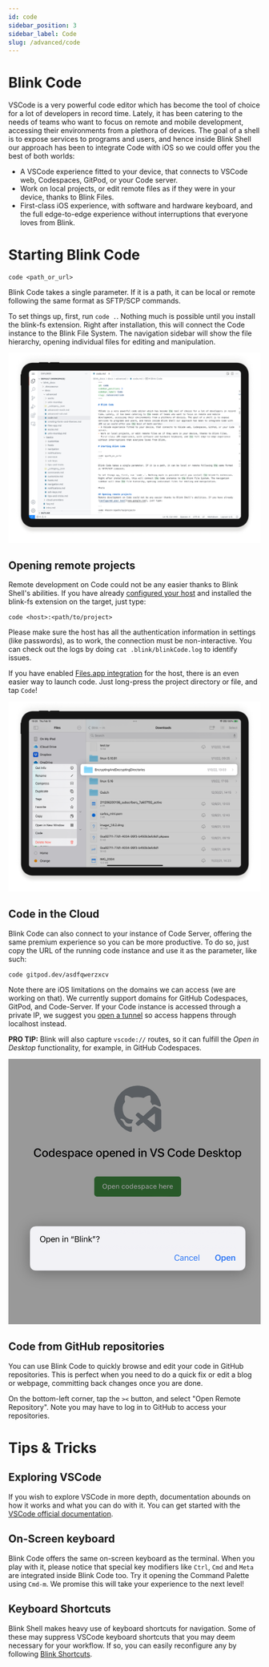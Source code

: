 ```yaml
---
id: code
sidebar_position: 3
sidebar_label: Code
slug: /advanced/code
---
```


# Blink Code

VSCode is a very powerful code editor which has become the tool of choice for a lot of developers in record time. Lately, it has been catering to the needs of teams who want to focus on remote and mobile development, accessing their environments from a plethora of devices. The goal of a shell is to expose services to programs and users, and hence inside Blink Shell our approach has been to integrate Code with iOS so we could offer you the best of both worlds:
- A VSCode experience fitted to your device, that connects to VSCode web, Codespaces, GitPod, or your Code server.
- Work on local projects, or edit remote files as if they were in your device, thanks to Blink Files.
- First-class iOS experience, with software and hardware keyboard, and the full edge-to-edge experience without interruptions that everyone loves from Blink.

# Starting Blink Code

```
code <path_or_url>
```

Blink Code takes a single parameter. If it is a path, it can be local or remote following the same format as SFTP/SCP commands.

To set things up, first, run `code .`. Nothing much is possible until you install the blink-fs extension. Right after installation, this will connect the Code instance to the Blink File System. The navigation sidebar will show the file hierarchy, opening individual files for editing and manipulation.

![img](code/code-general.png)

## Opening remote projects
Remote development on Code could not be any easier thanks to Blink Shell's abilities. If you have already [configured your host](basics/hosts.md) and installed the blink-fs extension on the target, just type:

```
code <host>:<path/to/project>
```

Please make sure the host has all the authentication information in settings (like passwords), as to work, the connection must be non-interactive. You can check out the logs by doing `cat .blink/blinkCode.log` to identify issues.

If you have enabled [Files.app integration](advanced/files-app.md) for the host, there is an even easier way to launch code. Just long-press the project directory or file, and tap `Code`!

![img](code/code-filesapp.png)

## Code in the Cloud

Blink Code can also connect to your instance of Code Server, offering the same premium experience so you can be more productive. To do so, just copy the URL of the running code instance and use it as the parameter, like such:

```
code gitpod.dev/asdfqwerzxcv
```

Note there are iOS limitations on the domains we can access (we are working on that). We currently support domains for GitHub Codespaces, GitPod, and Code-Server. If your Code instance is accessed through a private IP, we suggest you [open a tunnel](advanced/advanced-ssh.md#tunnels) so access happens through localhost instead.

**PRO TIP:** Blink will also capture `vscode://` routes, so it can fulfill the *Open in Desktop* functionality, for example, in GitHub Codespaces.

![img](code/code-link.png)

## Code from GitHub repositories

You can use Blink Code to quickly browse and edit your code in GitHub repositories. This is perfect when you need to do a quick fix or edit a blog or webpage, committing back changes once you are done.

On the bottom-left corner, tap the `><` button, and select "Open Remote Repository". Note you may have to log in to GitHub to access your repositories.

# Tips & Tricks

## Exploring VSCode
If you wish to explore VSCode in more depth, documentation abounds on how it works and what you can do with it. You can get started with the [VSCode official documentation](https://code.visualstudio.com/docs).

## On-Screen keyboard
Blink Code offers the same on-screen keyboard as the terminal. When you play with it, please notice that special key modifiers like `Ctrl`, `Cmd` and `Meta` are integrated inside Blink Code too. Try it opening the Command Palette using `Cmd-m`. We promise this will take your experience to the next level! 

## Keyboard Shortcuts
Blink Shell makes heavy use of keyboard shortcuts for navigation. Some of these may suppress VSCode keyboard shortcuts that you may deem necessary for your workflow. If so, you can easily reconfigure any by following [Blink Shortcuts](basics/customize.md#blink-shortcuts).

